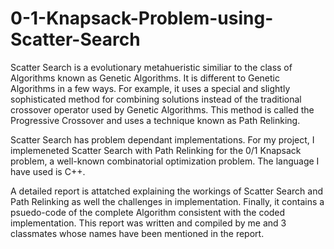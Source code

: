 # 0-1-Knapsack-Problem-using-Scatter-Search

Scatter Search is a evolutionary metahueristic similiar to the class of Algorithms known as Genetic Algorithms. It is different to Genetic Algorithms in a few ways. For example, it uses a special and slightly sophisticated method for combining solutions instead of the traditional crossover operator used by Genetic Algorithms. This method is called the Progressive Crossover and uses a technique known as Path Relinking.

Scatter Search has problem dependant implementations. For my project, I implemeneted Scatter Search with Path Relinking for the 0/1 Knapsack problem, a well-known combinatorial optimization problem. The language I have used is C++.

A detailed report is attatched explaining the workings of Scatter Search and Path Relinking as well the challenges in implementation. Finally, it contains a psuedo-code of the complete Algorithm consistent with the coded implementation. This report was written and compiled by me and 3 classmates whose names have been mentioned in the report.



